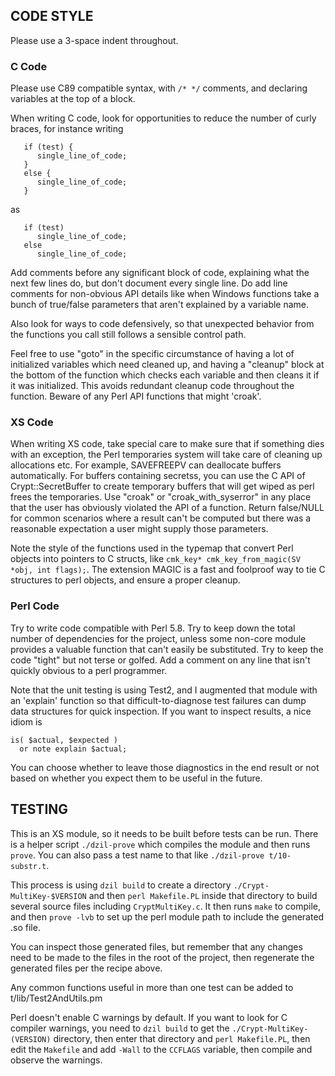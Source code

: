 ## CODE STYLE

Please use a 3-space indent throughout.

### C Code

Please use C89 compatible syntax, with `/* */` comments, and declaring variables at the top of
a block.

When writing C code, look for opportunities to reduce the number of curly braces, for instance
writing

```
   if (test) {
      single_line_of_code;
   }
   else {
      single_line_of_code;
   }
```

as

```
   if (test)
      single_line_of_code;
   else
      single_line_of_code;
```

Add comments before any significant block of code, explaining what the next few lines
do, but don't document every single line.  Do add line comments for non-obvious API details like
when Windows functions take a bunch of true/false parameters that aren't explained by a variable
name.

Also look for ways to code defensively, so that unexpected behavior from the functions you call
still follows a sensible control path.

Feel free to use "goto" in the specific circumstance of having a lot of initialized variables
which need cleaned up, and having a "cleanup" block at the bottom of the function which checks
each variable and then cleans it if it was initialized.  This avoids redundant cleanup code
throughout the function.  Beware of any Perl API functions that might 'croak'.

### XS Code

When writing XS code, take special care to make sure that if something dies with an exception,
the Perl temporaries system will take care of cleaning up allocations etc.  For example,
SAVEFREEPV can deallocate buffers automatically.  For buffers containing secretss, you can use
the C API of Crypt::SecretBuffer to create temporary buffers that will get wiped as perl frees
the temporaries.
Use "croak" or "croak_with_syserror" in any place that the user has obviously violated the API
of a function.  Return false/NULL for common scenarios where a result can't be computed but
there was a reasonable expectation a user might supply those parameters.

Note the style of the functions used in the typemap that convert Perl objects into pointers to
C structs, like `cmk_key* cmk_key_from_magic(SV *obj, int flags);`.  The extension
MAGIC is a fast and foolproof way to tie C structures to perl objects, and ensure a proper
cleanup.

### Perl Code

Try to write code compatible with Perl 5.8.  Try to keep down the total number of dependencies
for the project, unless some non-core module provides a valuable function that can't easily be
substituted.  Try to keep the code "tight" but not terse or golfed.  Add a comment on any line
that isn't quickly obvious to a perl programmer.

Note that the unit testing is using Test2, and I augmented that module with an 'explain'
function so that difficult-to-diagnose test failures can dump data structures for quick
inspection.  If you want to inspect results, a nice idiom is
```
is( $actual, $expected )
  or note explain $actual;
```
You can choose whether to leave those diagnostics in the end result or not based on whether you
expect them to be useful in the future.

TESTING
-------

This is an XS module, so it needs to be built before tests can be run.  There is a helper
script `./dzil-prove` which compiles the module and then runs `prove`.  You can also pass a
test name to that like `./dzil-prove t/10-substr.t`.

This process is using `dzil build` to create a directory `./Crypt-MultiKey-$VERSION` and
then `perl Makefile.PL` inside that directory to build several source files including
`CryptMultiKey.c`.  It then runs `make` to compile, and then `prove -lvb` to set up the perl
module path to include the generated .so file.

You can inspect those generated files, but remember that any changes need to be made to the
files in the root of the project, then regenerate the generated files per the recipe above.

Any common functions useful in more than one test can be added to t/lib/Test2AndUtils.pm

Perl doesn't enable C warnings by default.  If you want to look for C compiler warnings, you
need to `dzil build` to get the `./Crypt-MultiKey-(VERSION)` directory, then enter that
directory and `perl Makefile.PL`, then edit the `Makefile` and add `-Wall` to the `CCFLAGS`
variable, then compile and observe the warnings.
